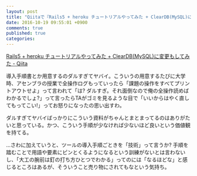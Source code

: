 ```yaml
---
layout: post
title: "Qiitaで『Rails5 + heroku チュートリアルやってみた + ClearDB(MySQL)に変更もしてみた』書きました"
date: 2016-10-19 09:55:01 +0900
comments: true
published: true
categories: 
---
```


[Rails5 + heroku チュートリアルやってみた + ClearDB(MySQL)に変更もしてみた - Qiita](http://qiita.com/PharaohKJ/items/a5185199ec80a93a070c)

導入手順書とか用意するのダルすぎてヤバイ。こういうの用意するたびに大学時、アセンブラの授業で全操作ログもっていったら「課題の操作をすべてプリントアウトせよ」って言われて「は? ダルすぎ。それ面倒なので俺の全操作読めばわかるでしょ?」って言ったらTAがゴミを見るような目で「いいからはやく直してもってこい!」ってお怒りになったの思い出すわ。

ダルすぎてヤバイばっかりにこういう資料がちゃんとまとまってるのはありがたいと思っている。かつ、こういう手順が少なければ少ないほど良いという価値観を持てる。

…さわに加えていうと、ツールの導入手順ごときを「技術」って言うか? 手順を踏むことで用語や要素にピンとくるようになるという訓練がないとは言わないし、「大工の腕前は釘の打ち方ひとつでわかる」ってのには「なるほどな」と感じるところはあるが、そういうこと売り物にされてもなという気持ち。
